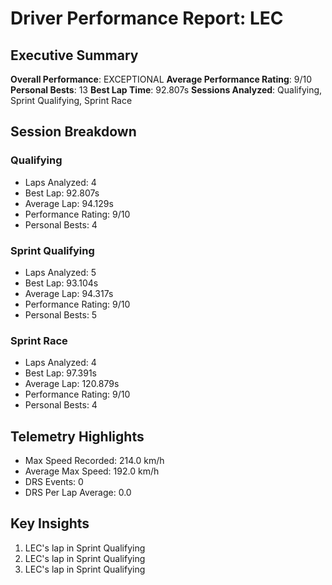 # Driver Performance Report: LEC
## Executive Summary
**Overall Performance**: EXCEPTIONAL
**Average Performance Rating**: 9/10
**Personal Bests**: 13
**Best Lap Time**: 92.807s
**Sessions Analyzed**: Qualifying, Sprint Qualifying, Sprint Race

## Session Breakdown
### Qualifying
- Laps Analyzed: 4
- Best Lap: 92.807s
- Average Lap: 94.129s
- Performance Rating: 9/10
- Personal Bests: 4

### Sprint Qualifying
- Laps Analyzed: 5
- Best Lap: 93.104s
- Average Lap: 94.317s
- Performance Rating: 9/10
- Personal Bests: 5

### Sprint Race
- Laps Analyzed: 4
- Best Lap: 97.391s
- Average Lap: 120.879s
- Performance Rating: 9/10
- Personal Bests: 4

## Telemetry Highlights
- Max Speed Recorded: 214.0 km/h
- Average Max Speed: 192.0 km/h
- DRS Events: 0
- DRS Per Lap Average: 0.0

## Key Insights
1. LEC's lap in Sprint Qualifying
2. LEC's lap in Sprint Qualifying
3. LEC's lap in Sprint Qualifying
